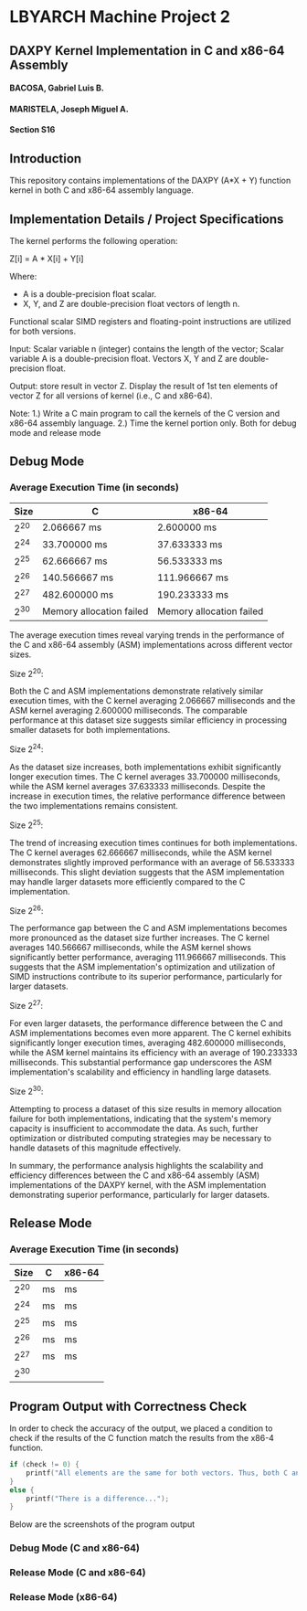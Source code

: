# LBYARCH Machine Project 2

## DAXPY Kernel Implementation in C and x86-64 Assembly


<h4>BACOSA, Gabriel Luis B.<h4>
<h4>MARISTELA, Joseph Miguel A.<h4>
<h4>Section S16<h4>
    
## Introduction

This repository contains implementations of the DAXPY (A*X + Y) function kernel in both C and x86-64 assembly language.

## Implementation Details / Project Specifications

The kernel performs the following operation:

Z[i] = A * X[i] + Y[i]

Where:
- A is a double-precision float scalar.
- X, Y, and Z are double-precision float vectors of length n.

Functional scalar SIMD registers and floating-point instructions are utilized for both versions.

Input: Scalar variable n (integer) contains the length of the vector; Scalar variable A is a double-precision float. Vectors X, Y and Z are double-precision float.

Output: store result in vector Z. Display the result of 1st ten elements of vector Z for all versions of kernel (i.e., C and x86-64).

Note: 
1.) Write a C main program to call the kernels of the C version and x86-64 assembly language.
2.) Time the kernel portion only. Both for debug mode and release mode

## Debug Mode

### Average Execution Time (in seconds)
|   Size     |     C     | x86-64     |
| ---------- | --------- | ---------- |
| 2<sup>20</sup>       | 2.066667 ms         | 2.600000 ms           |
| 2<sup>24</sup>       | 33.700000 ms          | 37.633333 ms           |
| 2<sup>25</sup>       | 62.666667 ms         | 56.533333 ms          |
| 2<sup>26</sup>       | 140.566667 ms         | 111.966667 ms           |
| 2<sup>27</sup>       | 482.600000 ms          | 190.233333 ms           |
| 2<sup>30</sup>       | Memory allocation failed          | Memory allocation failed           |

The average execution times reveal varying trends in the performance of the C and x86-64 assembly (ASM) implementations across different vector sizes.

Size 2<sup>20</sup>:

Both the C and ASM implementations demonstrate relatively similar execution times, with the C kernel averaging 2.066667 milliseconds and the ASM kernel averaging 2.600000 milliseconds. The comparable performance at this dataset size suggests similar efficiency in processing smaller datasets for both implementations.

Size 2<sup>24</sup>:

As the dataset size increases, both implementations exhibit significantly longer execution times. The C kernel averages 33.700000 milliseconds, while the ASM kernel averages 37.633333 milliseconds. Despite the increase in execution times, the relative performance difference between the two implementations remains consistent.

Size 2<sup>25</sup>:

The trend of increasing execution times continues for both implementations. The C kernel averages 62.666667 milliseconds, while the ASM kernel demonstrates slightly improved performance with an average of 56.533333 milliseconds. This slight deviation suggests that the ASM implementation may handle larger datasets more efficiently compared to the C implementation.

Size 2<sup>26</sup>:

The performance gap between the C and ASM implementations becomes more pronounced as the dataset size further increases. The C kernel averages 140.566667 milliseconds, while the ASM kernel shows significantly better performance, averaging 111.966667 milliseconds. This suggests that the ASM implementation's optimization and utilization of SIMD instructions contribute to its superior performance, particularly for larger datasets.

Size 2<sup>27</sup>:

For even larger datasets, the performance difference between the C and ASM implementations becomes even more apparent. The C kernel exhibits significantly longer execution times, averaging 482.600000 milliseconds, while the ASM kernel maintains its efficiency with an average of 190.233333 milliseconds. This substantial performance gap underscores the ASM implementation's scalability and efficiency in handling large datasets.

Size 2<sup>30</sup>:

Attempting to process a dataset of this size results in memory allocation failure for both implementations, indicating that the system's memory capacity is insufficient to accommodate the data. As such, further optimization or distributed computing strategies may be necessary to handle datasets of this magnitude effectively.

In summary, the performance analysis highlights the scalability and efficiency differences between the C and x86-64 assembly (ASM) implementations of the DAXPY kernel, with the ASM implementation demonstrating superior performance, particularly for larger datasets.

## Release Mode

### Average Execution Time (in seconds)
|   Size     |     C     | x86-64     |
| ---------- | --------- | ---------- |
| 2<sup>20</sup>       |  ms         |  ms           |
| 2<sup>24</sup>       |  ms          |  ms           |
| 2<sup>25</sup>       |  ms         |  ms          |
| 2<sup>26</sup>       |  ms         |  ms           |
| 2<sup>27</sup>       |  ms          |  ms           |
| 2<sup>30</sup>       |           |           |

## Program Output with Correctness Check
In order to check the accuracy of the output, we placed a condition to check if the results of the C function match the results from the x86-4 function.

``` c
if (check != 0) {
	printf("All elements are the same for both vectors. Thus, both C and x86-64 functions share the same results\n\n\n");
}
else {
	printf("There is a difference...");
}
```

Below are the screenshots of the program output 

### Debug Mode (C and x86-64)




### Release Mode (C and x86-64)



### Release Mode (x86-64)

